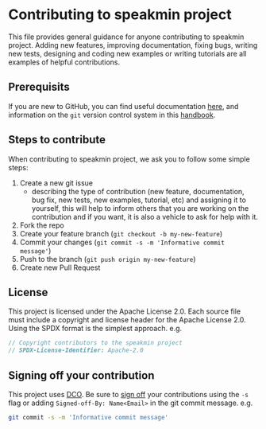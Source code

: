 # Contributing to speakmin project
This file provides general guidance for anyone contributing to speakmin project. Adding new features, improving documentation, fixing bugs, writing new tests, designing and coding new examples or writing tutorials are all examples of helpful contributions.

## Prerequisits
If you are new to GitHub, you can find useful documentation [here][1], and information on the `git` version control system in this [handbook][2].

## Steps to contribute
When contributing to speakmin project, we ask you to follow some simple steps:

1. Create a new git issue
	- describing the type of contribution (new feature,
documentation, bug fix, new tests, new examples, tutorial, etc) and assigning it to
yourself, this will help to inform others that you are working on the contribution
and if you want, it is also a vehicle to ask for help with it.
2. Fork the repo
3. Create your feature branch (`git checkout -b my-new-feature`)
4. Commit your changes (`git commit -s -m 'Informative commit message'`)
5. Push to the branch (`git push origin my-new-feature`)
6. Create new Pull Request

## License
This project is licensed under the Apache License 2.0. Each source file must include a copyright and license header for the Apache License 2.0. Using the SPDX format is the simplest approach.
e.g.

```c++
// Copyright contributors to the speakmin project
// SPDX-License-Identifier: Apache-2.0
```

## Signing off your contribution
This project uses [DCO][3]. Be sure to [sign off][4] your contributions using the `-s` flag or adding `Signed-off-By: Name<Email>` in the git commit message. e.g.

```bash
git commit -s -m 'Informative commit message'
```

  [1]: https://docs.github.com/en/github/using-git    "GitHubDocs"
  [2]: https://guides.github.com/introduction/git-handbook/    "gitHandbook"
  [3]: https://developercertificate.org/    "DCO"
  [4]: https://docs.github.com/en/github/authenticating-to-github/signing-commits    "gitSignoff"
